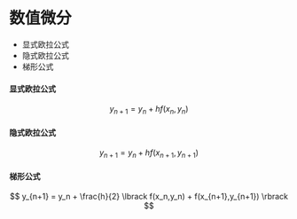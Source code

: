 # 数值微分

- 显式欧拉公式
- 隐式欧拉公式
- 梯形公式

#### 显式欧拉公式

$$
    y_{n+1} = y_n + h f(x_n,y_n)
$$

#### 隐式欧拉公式

$$
    y_{n+1} = y_n + h f(x_{n+1},y_{n+1})
$$

#### 梯形公式

$$
    y_{n+1} = y_n + \frac{h}{2} \lbrack f(x_n,y_n) + f(x_{n+1},y_{n+1}) \rbrack
$$